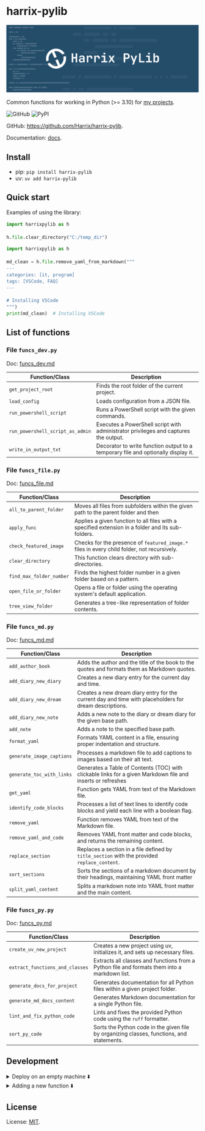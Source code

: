 # harrix-pylib

![harrix-pylib](https://raw.githubusercontent.com/Harrix/harrix-pylib/refs/heads/main/img/featured-image.svg)

Common functions for working in Python (>= 3.10) for [my projects](https://github.com/Harrix?tab=repositories).

![GitHub](https://img.shields.io/github/license/Harrix/harrix-pylib) ![PyPI](https://img.shields.io/pypi/v/harrix-pylib)

GitHub: <https://github.com/Harrix/harrix-pylib>.

Documentation: [docs](https://github.com/Harrix/harrix-pylib/blob/main/docs/index.md).

## Install

- pip: `pip install harrix-pylib`
- uv: `uv add harrix-pylib`

## Quick start

Examples of using the library:

```py
import harrixpylib as h

h.file.clear_directory("C:/temp_dir")
```

```py
import harrixpylib as h

md_clean = h.file.remove_yaml_from_markdown("""
---
categories: [it, program]
tags: [VSCode, FAQ]
---

# Installing VSCode
""")
print(md_clean)  # Installing VSCode
```

## List of functions

### File `funcs_dev.py`

Doc: [funcs_dev.md](https://github.com/Harrix/harrix-pylib/tree/main/docs/funcs_dev.md)

| Function/Class                   | Description                                                                         |
| -------------------------------- | ----------------------------------------------------------------------------------- |
| `get_project_root`               | Finds the root folder of the current project.                                       |
| `load_config`                    | Loads configuration from a JSON file.                                               |
| `run_powershell_script`          | Runs a PowerShell script with the given commands.                                   |
| `run_powershell_script_as_admin` | Executes a PowerShell script with administrator privileges and captures the output. |
| `write_in_output_txt`            | Decorator to write function output to a temporary file and optionally display it.   |

### File `funcs_file.py`

Doc: [funcs_file.md](https://github.com/Harrix/harrix-pylib/tree/main/docs/funcs_file.md)

| Function/Class           | Description                                                                                       |
| ------------------------ | ------------------------------------------------------------------------------------------------- |
| `all_to_parent_folder`   | Moves all files from subfolders within the given path to the parent folder and then               |
| `apply_func`             | Applies a given function to all files with a specified extension in a folder and its sub-folders. |
| `check_featured_image`   | Checks for the presence of `featured_image.*` files in every child folder, not recursively.       |
| `clear_directory`        | This function clears directory with sub-directories.                                              |
| `find_max_folder_number` | Finds the highest folder number in a given folder based on a pattern.                             |
| `open_file_or_folder`    | Opens a file or folder using the operating system's default application.                          |
| `tree_view_folder`       | Generates a tree-like representation of folder contents.                                          |

### File `funcs_md.py`

Doc: [funcs_md.md](https://github.com/Harrix/harrix-pylib/tree/main/docs/funcs_md.md)

| Function/Class            | Description                                                                                                 |
| ------------------------- | ----------------------------------------------------------------------------------------------------------- |
| `add_author_book`         | Adds the author and the title of the book to the quotes and formats them as Markdown quotes.                |
| `add_diary_new_diary`     | Creates a new diary entry for the current day and time.                                                     |
| `add_diary_new_dream`     | Creates a new dream diary entry for the current day and time with placeholders for dream descriptions.      |
| `add_diary_new_note`      | Adds a new note to the diary or dream diary for the given base path.                                        |
| `add_note`                | Adds a note to the specified base path.                                                                     |
| `format_yaml`             | Formats YAML content in a file, ensuring proper indentation and structure.                                  |
| `generate_image_captions` | Processes a markdown file to add captions to images based on their alt text.                                |
| `generate_toc_with_links` | Generates a Table of Contents (TOC) with clickable links for a given Markdown file and inserts or refreshes |
| `get_yaml`                | Function gets YAML from text of the Markdown file.                                                          |
| `identify_code_blocks`    | Processes a list of text lines to identify code blocks and yield each line with a boolean flag.             |
| `remove_yaml`             | Function removes YAML from text of the Markdown file.                                                       |
| `remove_yaml_and_code`    | Removes YAML front matter and code blocks, and returns the remaining content.                               |
| `replace_section`         | Replaces a section in a file defined by `title_section` with the provided `replace_content`.                |
| `sort_sections`           | Sorts the sections of a markdown document by their headings, maintaining YAML front matter                  |
| `split_yaml_content`      | Splits a markdown note into YAML front matter and the main content.                                         |

### File `funcs_py.py`

Doc: [funcs_py.md](https://github.com/Harrix/harrix-pylib/tree/main/docs/funcs_py.md)

| Function/Class                  | Description                                                                                  |
| ------------------------------- | -------------------------------------------------------------------------------------------- |
| `create_uv_new_project`         | Creates a new project using uv, initializes it, and sets up necessary files.                 |
| `extract_functions_and_classes` | Extracts all classes and functions from a Python file and formats them into a markdown list. |
| `generate_docs_for_project`     | Generates documentation for all Python files within a given project folder.                  |
| `generate_md_docs_content`      | Generates Markdown documentation for a single Python file.                                   |
| `lint_and_fix_python_code`      | Lints and fixes the provided Python code using the `ruff` formatter.                         |
| `sort_py_code`                  | Sorts the Python code in the given file by organizing classes, functions, and statements.    |

## Development

<details>
<summary>Deploy on an empty machine ⬇️</summary>

For me:

- Install [uv](https://docs.astral.sh/uv/) ([Installing and Working with uv (Python) in VSCode](https://github.com/Harrix/harrix.dev-articles-2025-en/blob/main/uv-vscode-python/uv-vscode-python.md)), VSCode (with python extensions), Git.

- Clone project:

  ```shell
  mkdir C:/GitHub
  cd C:/GitHub
  git clone https://github.com/Harrix/harrix-pylib.git
  ```

- Open the folder `C:/GitHub/harrix-pylib` in VSCode.

- Open a terminal `Ctrl` + `` ` ``.

- Run `uv sync`.

CLI commands after installation.

- `uv self update` — update uv itself.
- `uv sync --upgrade` — update all project libraries (sometimes you need to call twice).
- `isort .` — sort imports.
- `ruff format` — format the project's Python files.
- `ruff check` — lint the project's Python files.
- `ruff check --fix` — lint and fix the project's Python files.
- `uv python install 3.13` + `uv python pin 3.13` + `uv sync` — switch to a different Python version.
- `vermin src` — determines the minimum version of Python.

</details>

<details>
<summary>Adding a new function ⬇️</summary>

For me:

- Add the function in `src/harrix_pylib/funcs_<module>.py`.
- Write a docstring in Markdown style.
- Add an example in Markdown style.
- Add a test in `tests/funcs_<module>.py`.
- Run `pytest`.
- From `harrix-swiss-knife`, call the command `Python` → `Sort classes, methods, functions in PY files`.
  and select folder `harrix-pylib`.
- From `harrix-swiss-knife`, call the command `Python` → `Generate MD documentation in …`.
  and select folder `harrix-pylib`.
- Create a commit `➕ Add function def <function>()`.
- Update the version in `pyproject.toml`.
- Delete the folder `dist`.
- Run `uv sync --upgrade`.
- Run `uv build`.
- Run `uv publish --token <token>`.
- Create a commit `🚀 Build version <number>`.

Example of a function:

````python
def format_yaml(filename: Path | str) -> str:
    """
    Formats YAML content in a file, ensuring proper indentation and structure.

    Args:

    - `filename` (`Path | str`): The path to the file containing YAML content.

    Returns:

    - `str`: A message indicating whether the file was changed or not.

    Note:

    - If the file does not contain YAML front matter separated by "---", it will treat the entire
      content as markdown without YAML.
    - The function will overwrite the file if changes are made to the YAML formatting.
    - It uses a custom YAML dumper (`IndentDumper`) to adjust indentation.

    Example:

    ```python
    import harrix_pylib as h
    from pathlib import Path

    path = Path('example.md')
    print(h.md.format_yaml(path))
    ```
    """
    with open(filename, "r", encoding="utf-8") as f:
        document = f.read()

    parts = document.split("---", 2)
    if len(parts) < 3:
        yaml_md, content_md = "", document
    else:
        yaml_md, content_md = f"---{parts[1]}---", parts[2].lstrip()

    data_yaml = yaml.safe_load(yaml_md.strip("---\n"))

    class IndentDumper(yaml.Dumper):
        def increase_indent(self, flow=False, indentless=False):
            return super(IndentDumper, self).increase_indent(flow, False)

    yaml_md = yaml.dump(
        data_yaml,
        Dumper=IndentDumper,
        sort_keys=False,
        allow_unicode=True,
        explicit_start=True,
        default_flow_style=False,
    ) + '---'

    document_new = yaml_md +  "\n\n" + content_md
    if document != document_new:
        with open(filename, "w", encoding="utf-8") as file:
            file.write(document_new)
        return f"✅ File {filename} applied."
    return "File is not changed."
````

Example of a test:

```python
def test_format_yaml():
    current_folder = h.dev.get_project_root()
    md = Path(current_folder / "tests/data/format_yaml__before.md").read_text(encoding="utf8")
    md_after = Path(current_folder / "tests/data/format_yaml__after.md").read_text(encoding="utf8")

    with TemporaryDirectory() as temp_folder:
        temp_filename = Path(temp_folder) / "temp.md"
        temp_filename.write_text(md, encoding="utf-8")
        h.md.format_yaml(temp_filename)
        md_applied = temp_filename.read_text(encoding="utf8")

    assert md_after == md_applied
```

### Minimum Python Version

We determine the minimum Python version using [vermin](https://github.com/netromdk/vermin):

```shell
vermin src
```

However, if the version is below 3.10, we stick with 3.10 because Python 3.10 annotations are used.

</details>

## License

License: [MIT](https://github.com/Harrix/harrix-swiss-knife/blob/main/LICENSE.md).
